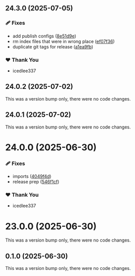 ## 24.3.0 (2025-07-05)

### 🩹 Fixes

- add publish configs ([8e51d9e](https://github.com/onivoro/monorepo/commit/8e51d9e))
- rm index files that were in wrong place ([ef07f36](https://github.com/onivoro/monorepo/commit/ef07f36))
- duplicate git tags for release ([a1ea9fb](https://github.com/onivoro/monorepo/commit/a1ea9fb))

### ❤️ Thank You

- icedlee337

## 24.0.2 (2025-07-02)

This was a version bump only, there were no code changes.

## 24.0.1 (2025-07-02)

This was a version bump only, there were no code changes.

# 24.0.0 (2025-06-30)

### 🩹 Fixes

- imports ([4049f4d](https://github.com/onivoro/monorepo/commit/4049f4d))
- release prep ([546f1cf](https://github.com/onivoro/monorepo/commit/546f1cf))

### ❤️ Thank You

- icedlee337

# 23.0.0 (2025-06-30)

This was a version bump only, there were no code changes.

## 0.1.0 (2025-06-30)

This was a version bump only, there were no code changes.